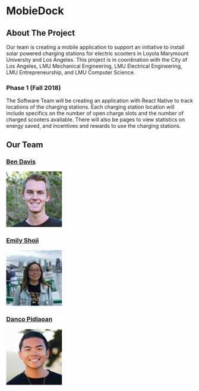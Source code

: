 # MobieDock

## About The Project

Our team is creating a mobile application to support an initiative to install solar powered charging stations for electric scooters in Loyola Marymount University and Los Angeles. This project is in coordination with the City of Los Angeles, LMU Mechanical Engineering, LMU Electrical Engineering, LMU Entrepreneurship, and LMU Computer Science. 

### Phase 1 (Fall 2018)

The Software Team will be creating an application with React Native to track locations of the charging stations. Each charging station location will include specifics on the number of open charge slots and the number of charged scooters available. There will also be pages to view statistics on energy saved, and incentives and rewards to use the charging stations.

## Our Team

### [Ben Davis](github.com/bdavs3)

<img src="./Documents/images/ben.jpeg" width="150" height="150">

### [Emily Shoji](github.com/itsEmShoji)

<img src="./Documents/images/emily.jpeg" width="150" height="150">

### [Danco Pidlaoan](github.com/danicobryan)

<img src="./Documents/images/nico.jpeg" width="150" height="150"> 

  

